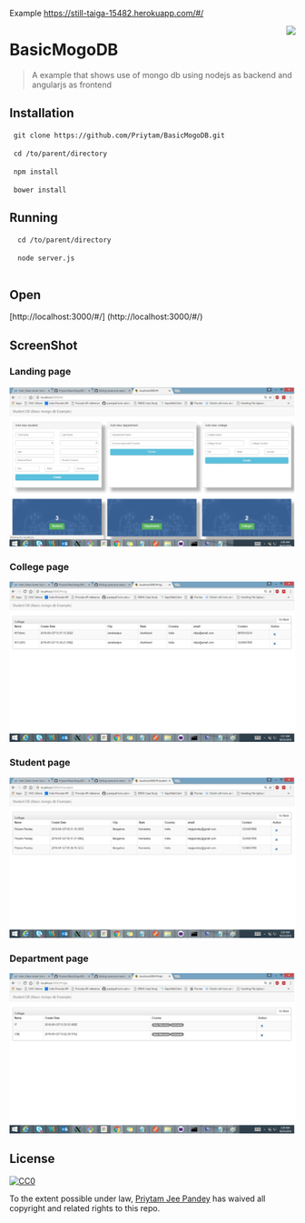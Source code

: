 Example https://still-taiga-15482.herokuapp.com/#/

<img src="https://lh3.googleusercontent.com/-lTK0EFd5OVo/AAAAAAAAAAI/AAAAAAAAABY/_SsW6-AREEw/s60-p-rw-no/photo.jpg"  align="right" />

# BasicMogoDB
> A example that shows use of mongo db using nodejs as backend and angularjs as frontend

## Installation 
```
 git clone https://github.com/Priytam/BasicMogoDB.git

 cd /to/parent/directory
 
 npm install
 
 bower install
```

## Running 

```
  cd /to/parent/directory
  
  node server.js
  
```
## Open
[http://localhost:3000/#/] (http://localhost:3000/#/)


## ScreenShot

### Landing page 
![alt tag](https://github.com/Priytam/BasicMogoDB/blob/master/screenshot/landing.jpg)

### College page 
![alt tag](https://github.com/Priytam/BasicMogoDB/blob/master/screenshot/college.jpg)

### Student page 
![alt tag](https://github.com/Priytam/BasicMogoDB/blob/master/screenshot/student.jpg)

### Department page 
![alt tag](https://github.com/Priytam/BasicMogoDB/blob/master/screenshot/department.jpg)


## License

[![CC0](https://licensebuttons.net/p/zero/1.0/88x31.png)](http://creativecommons.org/publicdomain/zero/1.0/)

To the extent possible under law, [Priytam Jee Pandey](https://www.linkedin.com/in/priytam-jee-pandey-80482675?trk=hp-identity-photo) has waived all copyright and related rights to this repo.
